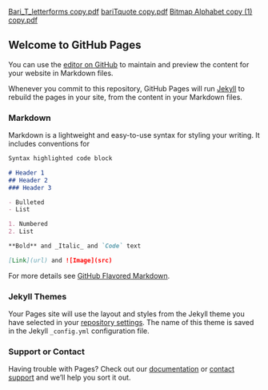 [Bari_T_letterforms copy.pdf](https://github.com/TammimBari/Portfolio/files/6470099/Bari_T_letterforms.copy.pdf)
[bariTquote copy.pdf](https://github.com/TammimBari/Portfolio/files/6470102/bariTquote.copy.pdf)
[Bitmap Alphabet copy (1) copy.pdf](https://github.com/TammimBari/Portfolio/files/6470115/Bitmap.Alphabet.copy.1.copy.pdf)
## Welcome to GitHub Pages

You can use the [editor on GitHub](https://github.com/TammimBari/Portfolio/edit/gh-pages/index.md) to maintain and preview the content for your website in Markdown files.

Whenever you commit to this repository, GitHub Pages will run [Jekyll](https://jekyllrb.com/) to rebuild the pages in your site, from the content in your Markdown files.

### Markdown

Markdown is a lightweight and easy-to-use syntax for styling your writing. It includes conventions for

```markdown
Syntax highlighted code block

# Header 1
## Header 2
### Header 3

- Bulleted
- List

1. Numbered
2. List

**Bold** and _Italic_ and `Code` text

[Link](url) and ![Image](src)
```

For more details see [GitHub Flavored Markdown](https://guides.github.com/features/mastering-markdown/).

### Jekyll Themes

Your Pages site will use the layout and styles from the Jekyll theme you have selected in your [repository settings](https://github.com/TammimBari/Portfolio/settings/pages). The name of this theme is saved in the Jekyll `_config.yml` configuration file.

### Support or Contact

Having trouble with Pages? Check out our [documentation](https://docs.github.com/categories/github-pages-basics/) or [contact support](https://support.github.com/contact) and we’ll help you sort it out.
